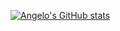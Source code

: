 [![Angelo's GitHub stats](https://github-readme-stats.vercel.app/api?username=angelo-cortez)](https://github.com/angelo-cortez/github-readme-stats)
